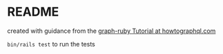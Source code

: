 # README

created with guidance from the [graph-ruby Tutorial at howtographql.com ](https://www.howtographql.com/graphql-ruby/0-introduction/)


`bin/rails test` to run the tests
